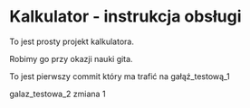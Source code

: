 # Kalkulator - instrukcja obsługi

To jest prosty projekt kalkulatora. 

Robimy go przy okazji nauki gita. 

To jest pierwszy commit który ma trafić na gałąź_testową_1

galaz_testowa_2 zmiana 1
